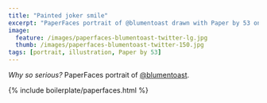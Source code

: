 ```yaml
---
title: "Painted joker smile"
excerpt: "PaperFaces portrait of @blumentoast drawn with Paper by 53 on an iPad."
image: 
  feature: /images/paperfaces-blumentoast-twitter-lg.jpg
  thumb: /images/paperfaces-blumentoast-twitter-150.jpg
tags: [portrait, illustration, Paper by 53]
---
```


*Why so serious?* PaperFaces portrait of [@blumentoast](http://twitter.com/blumentoast).

{% include boilerplate/paperfaces.html %}